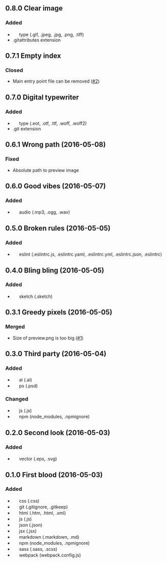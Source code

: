 ## 0.8.0 Clear image
### Added
* <img src="https://cdn.rawgit.com/igorskuhar/front-icons/v0.8.0/assets/icons/image.svg" height="16"> type (.gif, .jpeg, .jpg, .png, .tiff)
* .gitattributes extension

## 0.7.1 Empty index
### Closed
* Main entry point file can be removed ([#2](https://github.com/igorskuhar/front-icons/issues/2))

## 0.7.0 Digital typewriter
### Added
* <img src="https://cdn.rawgit.com/igorskuhar/front-icons/v0.7.0/assets/icons/type.svg" height="16"> type (.eot, .otf, .ttf, .woff, .woff2)
* .git extension

## 0.6.1 Wrong path (2016-05-08)
### Fixed
* Absolute path to preview image

## 0.6.0 Good vibes (2016-05-07)
### Added
* <img src="https://cdn.rawgit.com/igorskuhar/front-icons/v0.6.0/assets/icons/audio.svg" height="16"> audio (.mp3, .ogg, .wav)

## 0.5.0 Broken rules (2016-05-05)
### Added
* <img src="https://cdn.rawgit.com/igorskuhar/front-icons/v0.5.0/assets/icons/eslint.svg" height="16"> eslint (.eslintrc.js, .eslintrc.yaml, .eslintrc.yml, .eslintrc.json, .eslintrc)

## 0.4.0 Bling bling (2016-05-05)
### Added
* <img src="https://cdn.rawgit.com/igorskuhar/front-icons/v0.4.0/assets/icons/sketch.svg" height="16"> sketch (.sketch)

## 0.3.1 Greedy pixels (2016-05-05)
### Merged
* Size of preview.png is too big ([#1](https://github.com/igorskuhar/front-icons/pull/1))

## 0.3.0 Third party (2016-05-04)
### Added
* <img src="https://cdn.rawgit.com/igorskuhar/front-icons/v0.3.0/assets/icons/ai.svg" height="16"> ai (.ai)
* <img src="https://cdn.rawgit.com/igorskuhar/front-icons/v0.3.0/assets/icons/ps.svg" height="16"> ps (.psd)

### Changed
* <img src="https://cdn.rawgit.com/igorskuhar/front-icons/v0.3.0/assets/icons/js.svg" height="16"> js (.js)
* <img src="https://cdn.rawgit.com/igorskuhar/front-icons/v0.3.0/assets/icons/npm.svg" height="16"> npm (node_modules, .npmignore)

## 0.2.0 Second look (2016-05-03)
### Added
* <img src="https://cdn.rawgit.com/igorskuhar/front-icons/v0.2.0/assets/icons/vector.svg" height="16"> vector (.eps, .svg)

## 0.1.0 First blood (2016-05-03)
### Added
* <img src="https://cdn.rawgit.com/igorskuhar/front-icons/v0.1.0/assets/icons/css.svg" height="16"> css (.css)
* <img src="https://cdn.rawgit.com/igorskuhar/front-icons/v0.1.0/assets/icons/git.svg" height="16"> git (.gitignore, .gitkeep)
* <img src="https://cdn.rawgit.com/igorskuhar/front-icons/v0.1.0/assets/icons/html.svg" height="16"> html (.htm, .html, .xml)
* <img src="https://cdn.rawgit.com/igorskuhar/front-icons/v0.1.0/assets/icons/js.svg" height="16"> js (.js)
* <img src="https://cdn.rawgit.com/igorskuhar/front-icons/v0.1.0/assets/icons/json.svg" height="16"> json (.json)
* <img src="https://cdn.rawgit.com/igorskuhar/front-icons/v0.1.0/assets/icons/jsx.svg" height="16"> jsx (.jsx)
* <img src="https://cdn.rawgit.com/igorskuhar/front-icons/v0.1.0/assets/icons/markdown.svg" height="16"> markdown (.markdown, .md)
* <img src="https://cdn.rawgit.com/igorskuhar/front-icons/v0.1.0/assets/icons/npm.svg" height="16"> npm (node_modules, .npmignore)
* <img src="https://cdn.rawgit.com/igorskuhar/front-icons/v0.1.0/assets/icons/sass.svg" height="16"> sass (.sass, .scss)
* <img src="https://cdn.rawgit.com/igorskuhar/front-icons/v0.1.0/assets/icons/webpack.svg" height="16"> webpack (webpack.config.js)
